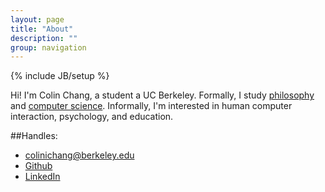 ```yaml
---
layout: page
title: "About"
description: ""
group: navigation
---
```

{% include JB/setup %}

Hi! I'm Colin Chang, a student a UC Berkeley. Formally, I study <a href="http://philosophy.berkeley.edu/">philosophy</a> and <a href="http://www.eecs.berkeley.edu/csugrad/index.shtml">computer science</a>. Informally, I'm interested in human computer interaction, psychology, and education.

##Handles:

<ul class="unstyled">
	<li><a href="mailto:{{site.author['email']}}">colinichang@berkeley.edu</a></li>
	<li><a href="http://github.com/{{site.author['github']}}">Github</a></li>
	<li><a href="http://linkedin.com/in/{{site.author['linkedin']}}">LinkedIn</a></li>
</ul>